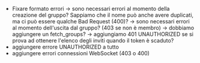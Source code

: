 - Fixare formato errori
 -> sono necessari errori al momento della creazione del gruppo? Sappiamo che il nome può anche avere duplicati, ma ci può essere qualche Bad Request (400)?
 -> sono necessari errori al momento dell'uscita dal gruppo? (403 se non è membro)
 -> dobbiamo aggiungere un fetch_groups?
 -> aggiungiamo 401 UNAUTHORIZED se si prova ad ottenere l'elenco degli inviti quando il token è scaduto?
 - aggiungere errore UNAUTHORIZED a tutto
 - aggiungere errori connessioni WebSocket (403 o 400)